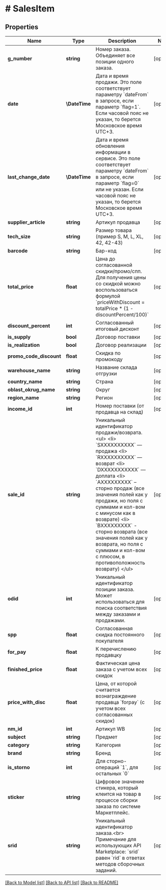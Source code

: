 # # SalesItem

## Properties

Name | Type | Description | Notes
------------ | ------------- | ------------- | -------------
**g_number** | **string** | Номер заказа. Объединяет все позиции одного заказа. | [optional]
**date** | **\DateTime** | Дата и время продажи. Это поле соответствует параметру &#x60;dateFrom&#x60; в запросе, если параметр &#x60;flag&#x3D;1&#x60;. Если часовой пояс не указан, то берется Московское время UTC+3. | [optional]
**last_change_date** | **\DateTime** | Дата и время обновления информации в сервисе. Это поле соответствует параметру &#x60;dateFrom&#x60; в запросе, если параметр &#x60;flag&#x3D;0&#x60; или не указан. Если часовой пояс не указан, то берется Московское время UTC+3. | [optional]
**supplier_article** | **string** | Артикул продавца | [optional]
**tech_size** | **string** | Размер товара (пример S, M, L, XL, 42, 42-43) | [optional]
**barcode** | **string** | Бар-код | [optional]
**total_price** | **float** | Цена до согласованной скидки/промо/спп. Для получения цены со скидкой можно воспользоваться формулой &#x60;priceWithDiscount &#x3D; totalPrice * (1 - discountPercent/100)&#x60; | [optional]
**discount_percent** | **int** | Согласованный итоговый дисконт | [optional]
**is_supply** | **bool** | Договор поставки | [optional]
**is_realization** | **bool** | Договор реализации | [optional]
**promo_code_discount** | **float** | Скидка по промокоду | [optional]
**warehouse_name** | **string** | Название склада отгрузки | [optional]
**country_name** | **string** | Страна | [optional]
**oblast_okrug_name** | **string** | Округ | [optional]
**region_name** | **string** | Регион | [optional]
**income_id** | **int** | Номер поставки (от продавца на склад) | [optional]
**sale_id** | **string** | Уникальный идентификатор продажи/возврата. &lt;ul&gt;  &lt;li&gt; &#x60;SXXXXXXXXXX&#x60; — продажа  &lt;li&gt; &#x60;RXXXXXXXXXX&#x60; — возврат  &lt;li&gt; &#x60;DXXXXXXXXXXX&#x60; — доплата &lt;li&gt; &#x60;AXXXXXXXXX&#x60; – сторно продаж (все значения полей как у продажи, но поля с суммами и кол-вом с минусом как в возврате) &lt;li&gt; &#x60;BXXXXXXXXX&#x60; - сторно возврата (все значения полей как у возврата, но поля с суммами и кол-вом с плюсом, в противоположность возврату) &lt;/ul&gt; | [optional]
**odid** | **int** | Уникальный идентификатор позиции заказа. Может использоваться для поиска соответствия между заказами и продажами. | [optional]
**spp** | **float** | Согласованная скидка постоянного покупателя | [optional]
**for_pay** | **float** | К перечислению продавцку | [optional]
**finished_price** | **float** | Фактическая цена заказа с учетом всех скидок | [optional]
**price_with_disc** | **float** | Цена, от которой считается вознаграждение продавца &#x60;forpay&#x60; (с учетом всех согласованных скидок) | [optional]
**nm_id** | **int** | Артикул WB | [optional]
**subject** | **string** | Предмет | [optional]
**category** | **string** | Категория | [optional]
**brand** | **string** | Бренд | [optional]
**is_storno** | **int** | Для сторно-операций &#x60;1&#x60;, для остальных &#x60;0&#x60; | [optional]
**sticker** | **string** | Цифровое значение стикера, который клеится на товар в процессе сборки заказа по системе Маркетплейс. | [optional]
**srid** | **string** | Уникальный идентификатор заказа.&lt;br&gt; Примечание для использующих API Marketplace: &#x60;srid&#x60; равен &#x60;rid&#x60; в ответах методов сборочных заданий. | [optional]

[[Back to Model list]](../../README.md#models) [[Back to API list]](../../README.md#endpoints) [[Back to README]](../../README.md)
